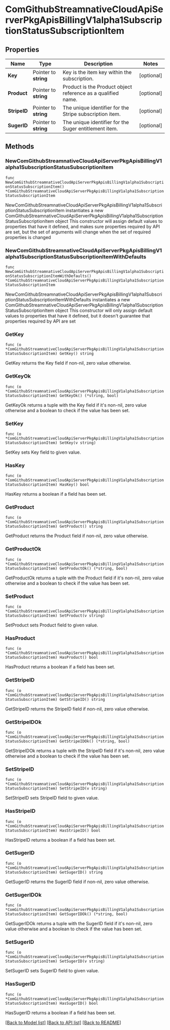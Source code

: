 # ComGithubStreamnativeCloudApiServerPkgApisBillingV1alpha1SubscriptionStatusSubscriptionItem

## Properties

Name | Type | Description | Notes
------------ | ------------- | ------------- | -------------
**Key** | Pointer to **string** | Key is the item key within the subscription. | [optional] 
**Product** | Pointer to **string** | Product is the Product object reference as a qualified name. | [optional] 
**StripeID** | Pointer to **string** | The unique identifier for the Stripe subscription item. | [optional] 
**SugerID** | Pointer to **string** | The unique identifier for the Suger entitlement item. | [optional] 

## Methods

### NewComGithubStreamnativeCloudApiServerPkgApisBillingV1alpha1SubscriptionStatusSubscriptionItem

`func NewComGithubStreamnativeCloudApiServerPkgApisBillingV1alpha1SubscriptionStatusSubscriptionItem() *ComGithubStreamnativeCloudApiServerPkgApisBillingV1alpha1SubscriptionStatusSubscriptionItem`

NewComGithubStreamnativeCloudApiServerPkgApisBillingV1alpha1SubscriptionStatusSubscriptionItem instantiates a new ComGithubStreamnativeCloudApiServerPkgApisBillingV1alpha1SubscriptionStatusSubscriptionItem object
This constructor will assign default values to properties that have it defined,
and makes sure properties required by API are set, but the set of arguments
will change when the set of required properties is changed

### NewComGithubStreamnativeCloudApiServerPkgApisBillingV1alpha1SubscriptionStatusSubscriptionItemWithDefaults

`func NewComGithubStreamnativeCloudApiServerPkgApisBillingV1alpha1SubscriptionStatusSubscriptionItemWithDefaults() *ComGithubStreamnativeCloudApiServerPkgApisBillingV1alpha1SubscriptionStatusSubscriptionItem`

NewComGithubStreamnativeCloudApiServerPkgApisBillingV1alpha1SubscriptionStatusSubscriptionItemWithDefaults instantiates a new ComGithubStreamnativeCloudApiServerPkgApisBillingV1alpha1SubscriptionStatusSubscriptionItem object
This constructor will only assign default values to properties that have it defined,
but it doesn't guarantee that properties required by API are set

### GetKey

`func (o *ComGithubStreamnativeCloudApiServerPkgApisBillingV1alpha1SubscriptionStatusSubscriptionItem) GetKey() string`

GetKey returns the Key field if non-nil, zero value otherwise.

### GetKeyOk

`func (o *ComGithubStreamnativeCloudApiServerPkgApisBillingV1alpha1SubscriptionStatusSubscriptionItem) GetKeyOk() (*string, bool)`

GetKeyOk returns a tuple with the Key field if it's non-nil, zero value otherwise
and a boolean to check if the value has been set.

### SetKey

`func (o *ComGithubStreamnativeCloudApiServerPkgApisBillingV1alpha1SubscriptionStatusSubscriptionItem) SetKey(v string)`

SetKey sets Key field to given value.

### HasKey

`func (o *ComGithubStreamnativeCloudApiServerPkgApisBillingV1alpha1SubscriptionStatusSubscriptionItem) HasKey() bool`

HasKey returns a boolean if a field has been set.

### GetProduct

`func (o *ComGithubStreamnativeCloudApiServerPkgApisBillingV1alpha1SubscriptionStatusSubscriptionItem) GetProduct() string`

GetProduct returns the Product field if non-nil, zero value otherwise.

### GetProductOk

`func (o *ComGithubStreamnativeCloudApiServerPkgApisBillingV1alpha1SubscriptionStatusSubscriptionItem) GetProductOk() (*string, bool)`

GetProductOk returns a tuple with the Product field if it's non-nil, zero value otherwise
and a boolean to check if the value has been set.

### SetProduct

`func (o *ComGithubStreamnativeCloudApiServerPkgApisBillingV1alpha1SubscriptionStatusSubscriptionItem) SetProduct(v string)`

SetProduct sets Product field to given value.

### HasProduct

`func (o *ComGithubStreamnativeCloudApiServerPkgApisBillingV1alpha1SubscriptionStatusSubscriptionItem) HasProduct() bool`

HasProduct returns a boolean if a field has been set.

### GetStripeID

`func (o *ComGithubStreamnativeCloudApiServerPkgApisBillingV1alpha1SubscriptionStatusSubscriptionItem) GetStripeID() string`

GetStripeID returns the StripeID field if non-nil, zero value otherwise.

### GetStripeIDOk

`func (o *ComGithubStreamnativeCloudApiServerPkgApisBillingV1alpha1SubscriptionStatusSubscriptionItem) GetStripeIDOk() (*string, bool)`

GetStripeIDOk returns a tuple with the StripeID field if it's non-nil, zero value otherwise
and a boolean to check if the value has been set.

### SetStripeID

`func (o *ComGithubStreamnativeCloudApiServerPkgApisBillingV1alpha1SubscriptionStatusSubscriptionItem) SetStripeID(v string)`

SetStripeID sets StripeID field to given value.

### HasStripeID

`func (o *ComGithubStreamnativeCloudApiServerPkgApisBillingV1alpha1SubscriptionStatusSubscriptionItem) HasStripeID() bool`

HasStripeID returns a boolean if a field has been set.

### GetSugerID

`func (o *ComGithubStreamnativeCloudApiServerPkgApisBillingV1alpha1SubscriptionStatusSubscriptionItem) GetSugerID() string`

GetSugerID returns the SugerID field if non-nil, zero value otherwise.

### GetSugerIDOk

`func (o *ComGithubStreamnativeCloudApiServerPkgApisBillingV1alpha1SubscriptionStatusSubscriptionItem) GetSugerIDOk() (*string, bool)`

GetSugerIDOk returns a tuple with the SugerID field if it's non-nil, zero value otherwise
and a boolean to check if the value has been set.

### SetSugerID

`func (o *ComGithubStreamnativeCloudApiServerPkgApisBillingV1alpha1SubscriptionStatusSubscriptionItem) SetSugerID(v string)`

SetSugerID sets SugerID field to given value.

### HasSugerID

`func (o *ComGithubStreamnativeCloudApiServerPkgApisBillingV1alpha1SubscriptionStatusSubscriptionItem) HasSugerID() bool`

HasSugerID returns a boolean if a field has been set.


[[Back to Model list]](../README.md#documentation-for-models) [[Back to API list]](../README.md#documentation-for-api-endpoints) [[Back to README]](../README.md)


